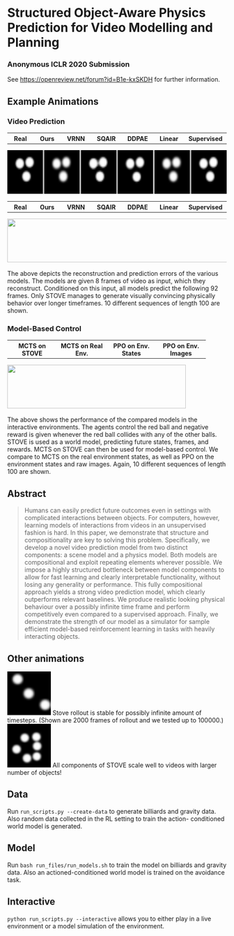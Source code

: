 # Structured Object-Aware Physics Prediction for Video Modelling and Planning
### Anonymous ICLR 2020 Submission

See https://openreview.net/forum?id=B1e-kxSKDH for further information.

## Example Animations
### Video Prediction
<div>
    <table width="710" border="0px">
      <tr>
        <th width="100">Real</th>
        <th width="100">Ours</th>
        <th width="100">VRNN</th>
        <th width="100">SQAIR</th>
        <th width="100">DDPAE</th>
        <th width="100">Linear</th>
        <th width="100">Supervised</th>
      </tr>
    </table>
    <img height="100" width="710" src="/figures/comparison_grid_billiards.gif">
</div>


<div>
    <table width="710" border="0px">
      <tr>
        <th width="100">Real</th>
        <th width="100">Ours</th>
        <th width="100">VRNN</th>
        <th width="100">SQAIR</th>
        <th width="100">DDPAE</th>
        <th width="100">Linear</th>
        <th width="100">Supervised</th>
      </tr>
    </table>
    <img height="100" width="710" src="/figures/comparison_grid_gravity.gif">
</div>


The above depicts the reconstruction and prediction errors of the various models.
The models are given 8 frames of video as input, which they reconstruct. Conditioned on this 
input, all models predict the following 92 frames.
Only STOVE manages to generate visually convincing physically behavior over longer timeframes.
10 different sequences of length 100 are shown.

### Model-Based Control
<div>
    <table width="410" border="0px" style="font-size:8">
      <tr>
        <th width="100">MCTS on STOVE</th>
        <th width="100">MCTS on Real Env.</th>
        <th width="100">PPO on Env. States</th>
        <th width="100">PPO on Env. Images</th>
      </tr>
    </table>
    <img height="100" width="410" src="/figures/comparison_grid_planning.gif">
</div>


The above shows the performance of the compared models in the interactive
environments. The agents control the red ball and negative reward is given
whenever the red ball collides with any of the other balls.
STOVE is used as a world model, predicting future states, frames, and rewards.
MCTS on STOVE can then be used for model-based control.
We compare to MCTS on the real environment states, as well as PPO on the
environment states and raw images.
Again, 10 different sequences of length 100 are shown.

## Abstract
>Humans can easily predict future outcomes even in settings
with complicated interactions between objects. For computers, however,
learning models of interactions from videos in an unsupervised fashion is hard. 
In this paper, we demonstrate that structure and compositionality
are key to solving this problem. Specifically, we develop a novel
video prediction model from two distinct components: a scene model
and a physics model. Both models are compositional and exploit repeating
elements wherever possible. We impose a highly structured bottleneck
between model components to allow for fast learning and clearly
interpretable functionality, without losing any generality or performance.
This fully compositional approach yields a strong video prediction
model, which clearly outperforms relevant baselines.
We produce realistic looking physical behaviour over a possibly
infinite time frame and perform competitively even compared to a 
supervised approach.
Finally, we demonstrate the strength of our model as a simulator for
sample efficient model-based reinforcement learning in tasks with
heavily interacting objects.

## Other animations
<img height="100" width="100" src="/figures/long_rollout.gif">
Stove rollout is stable for possibly infinite amount of timesteps.
(Shown are 2000 frames of rollout and we tested up to 100000.)
<img height="100" width="100" src="/figures/multiball_billiards.gif">
All components of STOVE scale well to videos with larger number of objects!


## Data
Run `run_scripts.py --create-data` to generate billiards and gravity data.
Also random data collected in the RL setting to train the action-
conditioned world model is generated.

## Model
Run `bash run_files/run_models.sh` to train the model on billiards and gravity data.
Also an actioned-conditioned world model is trained on the avoidance task.


## Interactive
`python run_scripts.py --interactive` allows you to either play in a live
environment or a model simulation of the environment.

